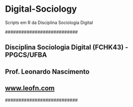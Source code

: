 # Digital-Sociology
Scripts em R da Disciplina Sociologia Digital

###########################
## Disciplina Sociologia Digital (FCHK43) - PPGCS/UFBA 
## Prof. Leonardo Nascimento
## www.leofn.com 
###########################
 
